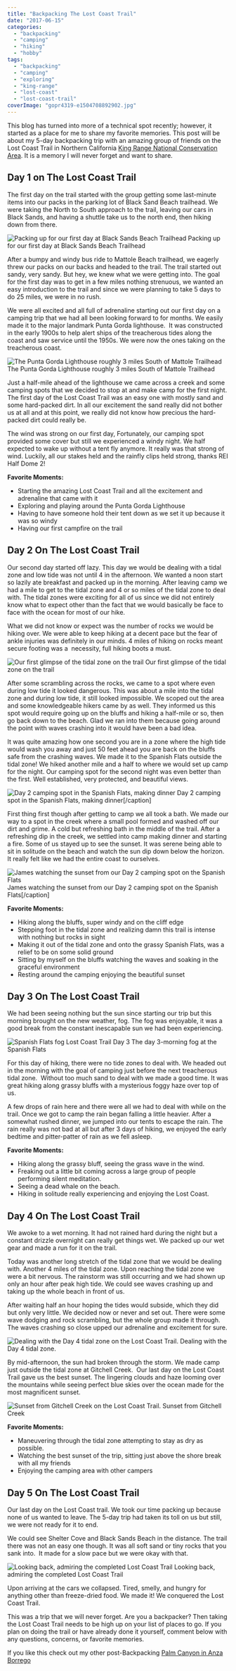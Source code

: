 ```yaml
---
title: "Backpacking The Lost Coast Trail"
date: "2017-06-15"
categories: 
  - "backpacking"
  - "camping"
  - "hiking"
  - "hobby"
tags: 
  - "backpacking"
  - "camping"
  - "exploring"
  - "king-range"
  - "lost-coast"
  - "lost-coast-trail"
coverImage: "gopr4319-e1504708892902.jpg"
---
```


This blog has turned into more of a technical spot recently; however, it started as a place for me to share my favorite memories. This post will be about my 5-day backpacking trip with an amazing group of friends on the Lost Coast Trail in Northern California [King Range National Conservation Area](https://www.blm.gov/nlcs_web/sites/ca/st/en/prog/nlcs/King_Range_NCA.html). It is a memory I will never forget and want to share.

## Day 1 on The Lost Coast Trail

The first day on the trail started with the group getting some last-minute items into our packs in the parking lot of Black Sand Beach trailhead. We were taking the North to South approach to the trail, leaving our cars in Black Sands, and having a shuttle take us to the north end, then hiking down from there.

![Packing up for our first day at Black Sands Beach Trailhead](/images/ForPosts/gopr4009-1024x768.jpg) Packing up for our first day at Black Sands Beach Trailhead

After a bumpy and windy bus ride to Mattole Beach trailhead, we eagerly threw our packs on our backs and headed to the trail. The trail started out sandy, very sandy. But hey, we knew what we were getting into. The goal for the first day was to get in a few miles nothing strenuous, we wanted an easy introduction to the trail and since we were planning to take 5 days to do 25 miles, we were in no rush.

We were all excited and all full of adrenaline starting out our first day on a camping trip that we had all been looking forward to for months. We easily made it to the major landmark Punta Gorda lighthouse.  It was constructed in the early 1900s to help alert ships of the treacherous tides along the coast and saw service until the 1950s. We were now the ones taking on the treacherous coast.

![The Punta Gorda Lighthouse roughly 3 miles South of Mattole Trailhead](/images/ForPosts/gopr4161-1024x768.jpg) The Punta Gorda Lighthouse roughly 3 miles South of Mattole Trailhead

Just a half-mile ahead of the lighthouse we came across a creek and some camping spots that we decided to stop at and make camp for the first night. The first day of the Lost Coast Trail was an easy one with mostly sand and some hard-packed dirt. In all our excitement the sand really did not bother us at all and at this point, we really did not know how precious the hard-packed dirt could really be.

The wind was strong on our first day, Fortunately, our camping spot provided some cover but still we experienced a windy night. We half expected to wake up without a tent fly anymore. It really was that strong of wind. Luckily, all our stakes held and the rainfly clips held strong, thanks REI Half Dome 2!

**Favorite Moments:**

- Starting the amazing Lost Coast Trail and all the excitement and adrenaline that came with it
- Exploring and playing around the Punta Gorda Lighthouse
- Having to have someone hold their tent down as we set it up because it was so windy
- Having our first campfire on the trail

## Day 2 On The Lost Coast Trail

Our second day started off lazy. This day we would be dealing with a tidal zone and low tide was not until 4 in the afternoon. We wanted a noon start so lazily ate breakfast and packed up in the morning. After leaving camp we had a mile to get to the tidal zone and 4 or so miles of the tidal zone to deal with. The tidal zones were exciting for all of us since we did not entirely know what to expect other than the fact that we would basically be face to face with the ocean for most of our hike.

What we did not know or expect was the number of rocks we would be hiking over. We were able to keep hiking at a decent pace but the fear of ankle injuries was definitely in our minds. 4 miles of hiking on rocks meant secure footing was a  necessity, full hiking boots a must.

![Our first glimpse of the tidal zone on the trail](/images/ForPosts/gopr4239-1024x768.jpg) Our first glimpse of the tidal zone on the trail

After some scrambling across the rocks, we came to a spot where even during low tide it looked dangerous. This was about a mile into the tidal zone and during low tide, it still looked impossible. We scoped out the area and some knowledgeable hikers came by as well. They informed us this spot would require going up on the bluffs and hiking a half-mile or so, then go back down to the beach. Glad we ran into them because going around the point with waves crashing into it would have been a bad idea.

It was quite amazing how one second you are in a zone where the high tide would wash you away and just 50 feet ahead you are back on the bluffs safe from the crashing waves. We made it to the Spanish Flats outside the tidal zone! We hiked another mile and a half to where we would set up camp for the night. Our camping spot for the second night was even better than the first. Well established, very protected, and beautiful views.

![Day 2 camping spot in the Spanish Flats, making dinner](/images/ForPosts/gopr4364-1024x768.jpg) Day 2 camping spot in the Spanish Flats, making dinner\[/caption\]

First thing first though after getting to camp we all took a bath. We made our way to a spot in the creek where a small pool formed and washed off our dirt and grime. A cold but refreshing bath in the middle of the trail. After a refreshing dip in the creek, we settled into camp making dinner and starting a fire. Some of us stayed up to see the sunset. It was serene being able to sit in solitude on the beach and watch the sun dip down below the horizon. It really felt like we had the entire coast to ourselves.

![James watching the sunset from our Day 2 camping spot on the Spanish Flats](images/ForPosts/gopr4402-1024x768.jpg) James watching the sunset from our Day 2 camping spot on the Spanish Flats\[/caption\]

**Favorite Moments:**

- Hiking along the bluffs, super windy and on the cliff edge
- Stepping foot in the tidal zone and realizing damn this trail is intense with nothing but rocks in sight
- Making it out of the tidal zone and onto the grassy Spanish Flats, was a relief to be on some solid ground
- Sitting by myself on the bluffs watching the waves and soaking in the graceful environment
- Resting around the camping enjoying the beautiful sunset

## Day 3 On The Lost Coast Trail

We had been seeing nothing but the sun since starting our trip but this morning brought on the new weather, fog. The fog was enjoyable, it was a good break from the constant inescapable sun we had been experiencing.

![Spanish Flats fog Lost Coast Trail Day 3](/images/ForPosts/GOPR4416-1024x768.jpg) The day 3-morning fog at the Spanish Flats

For this day of hiking, there were no tide zones to deal with. We headed out in the morning with the goal of camping just before the next treacherous tidal zone.  Without too much sand to deal with we made a good time. It was great hiking along grassy bluffs with a mysterious foggy haze over top of us.

A few drops of rain here and there were all we had to deal with while on the trail. Once we got to camp the rain began falling a little heavier. After a somewhat rushed dinner, we jumped into our tents to escape the rain. The rain really was not bad at all but after 3 days of hiking, we enjoyed the early bedtime and pitter-patter of rain as we fell asleep.

**Favorite Moments:**

- Hiking along the grassy bluff, seeing the grass wave in the wind.
- Freaking out a little bit coming across a large group of people performing silent meditation.
- Seeing a dead whale on the beach.
- Hiking in solitude really experiencing and enjoying the Lost Coast.

## Day 4 On The Lost Coast Trail

We awoke to a wet morning. It had not rained hard during the night but a constant drizzle overnight can really get things wet. We packed up our wet gear and made a run for it on the trail.

Today was another long stretch of the tidal zone that we would be dealing with. Another 4 miles of the tidal zone. Upon reaching the tidal zone we were a bit nervous. The rainstorm was still occurring and we had shown up only an hour after peak high tide. We could see waves crashing up and taking up the whole beach in front of us.

After waiting half an hour hoping the tides would subside, which they did but only very little. We decided now or never and set out. There were some wave dodging and rock scrambling, but the whole group made it through. The waves crashing so close upped our adrenaline and excitement for sure.

![Dealing with the Day 4 tidal zone on the Lost Coast Trail.](/images/ForPosts/GOPR4586-1024x768.jpg) Dealing with the Day 4 tidal zone.

By mid-afternoon, the sun had broken through the storm. We made camp just outside the tidal zone at Gitchell Creek.  Our last day on the Lost Coast Trail gave us the best sunset. The lingering clouds and haze looming over the mountains while seeing perfect blue skies over the ocean made for the most magnificent sunset.

![Sunset from Gitchell Creek on the Lost Coast Trail.](/images/ForPosts/GOPR4698-1024x768.jpg) Sunset from Gitchell Creek

**Favorite Moments:**

- Maneuvering through the tidal zone attempting to stay as dry as possible.
- Watching the best sunset of the trip, sitting just above the shore break with all my friends
- Enjoying the camping area with other campers

## Day 5 On The Lost Coast Trail

Our last day on the Lost Coast trail. We took our time packing up because none of us wanted to leave. The 5-day trip had taken its toll on us but still, we were not ready for it to end.

We could see Shelter Cove and Black Sands Beach in the distance. The trail there was not an easy one though. It was all soft sand or tiny rocks that you sank into.  It made for a slow pace but we were okay with that.

![Looking back, admiring the completed Lost Coast Trail](/images/ForPosts/GOPR4751-1024x768.jpg) Looking back, admiring the completed Lost Coast Trail

Upon arriving at the cars we collapsed. Tired, smelly, and hungry for anything other than freeze-dried food. We made it! We conquered the Lost Coast Trail.

This was a trip that we will never forget. Are you a backpacker? Then taking the Lost Coast Trail needs to be high up on your list of places to go. If you plan on doing the trail or have already done it yourself, comment below with any questions, concerns, or favorite memories.

If you like this check out my other post-Backpacking [Palm Canyon in Anza Borrego](https://thetombomb.com/2016/12/31/palm-canyon-backpacking-trip/)
